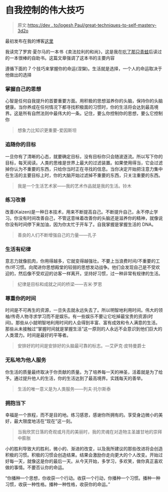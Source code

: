 # 自我控制的伟大技巧

> 原文:[https://dev . to/logesh Paul/great-techniques-to-self-mastery-3d2o](https://dev.to/logeshpaul/great-techniques-to-self-mastery-3d2o)

最初发布在我的博客[这里](http://www.logeshpaul.com/blog/great-techniques-to-self-mastery/)

我读完了罗宾·夏尔马的一本书《卖法拉利的和尚》，这是我在[吃了那只青蛙](https://www.goodreads.com/book/show/95887.Eat_That_Frog_?ac=1&from_search=true)后读过的一本很棒的自助书。这篇文章强调了这本书的主要内容

遵循下面的 7 个技巧来掌握你的命运(涅槃)。生活就是选择，一个人的命运取决于他做出的选择

### 掌握自己的思想

心智是任何自我提升的首要重要方面。用积极的思想滋养你的头脑，保持你的头脑健康。当你养成在任何情况下都寻找积极面的习惯时，你的生活将会达到最高境界。这是所有自然法则中最伟大的一条。记住，要么你控制你的思想，要么它控制你

> 想象力比知识更重要-爱因斯坦

### 追随你的目标

一旦你有了清晰的心态，就要确定目标，没有目标你只会随波逐流。所以写下你的目标，每天阅读。人类的思维是世界上最大的过滤装置。如果使用得当，它会过滤掉你认为不重要的东西，只给你当时正在寻找的信息。当你决定开始把注意力集中在生活的主要目标上时，你的大脑开始过滤掉不重要的东西，只关注重要的东西。

> 我是一个生活艺术家——我的艺术作品就是我的生活。铃木

### 练习改善

改善(Kaizen)是一种日本技术，用来不断提高自己。不断提升自己，永不停止学习。你没有时间改善自己，不管这意味着改善你的头脑还是滋养你的精神，就像说你没有时间停下来加油，因为你太忙于开车了。自我掌握是掌握生活的 DNA。

> 善良的人们不断增强自己的力量——孔子

### 生活有纪律

意志力就像肌肉，你用得越多，它就变得越强壮。不要上当浪费时间/不重要的工作/坏习惯。向爬进你思想殿堂的较弱的思想发动战争。他们会发现自己是不受欢迎的，然后像不受欢迎的访客一样离开。坚持好习惯，过一种非常有规律的生活。

> 纪律是目标和成就之间的桥梁——吉米·罗恩

### 尊重你的时间

时间是不可再生的资源，一旦失去就永远失去了。所以明智地利用时间。伟大的领袖/传奇人物寻求学习而不是娱乐。有一些娱乐不要让它吃掉最宝贵的资源(时间)。那些从小就明智地利用时间的人会得到丰富、富有成效和令人满意的生活。那些从未接触过“掌握时间就是掌握生活”这一原则的人永远不会意识到他们巨大的人类潜力。时间是最好的平等者。

> 安排好的时间是安排好的头脑最可靠的标志。—艾萨克·皮特曼爵士

### 无私地为他人服务

你生活的质量最终取决于你贡献的质量。为了培养每一天的神圣，活着就是为了给予。通过提升他人的生活，你的生活达到了最高境界。实践每天的善举。

> 生活的唯一意义是为人类服务——列夫·托尔斯泰

### 拥抱当下

幸福是一个旅程，而不是目的地。练习感恩，感谢你所拥有的。享受身边微小的美好，最大限度地活在“现在”这一刻。

> 当我欣赏日落的奇观或月亮的美丽时，我的灵魂在对造物主圣雄甘地的崇拜中膨胀

小的胜利导致大的胜利，微小的、渐进的改变，以及我所建议的那些改进将会创造积极的习惯。积极的习惯会创造结果。结果会激励你走向更大的个人改变。开始过好每一天，就像这是你的最后一天。从今天开始，多学习，多欢笑，做你真正喜欢做的事情。不要否认你的命运。

“你播种一个思想，你收获一个行动。收获一个行动，你播种一个习惯。播种一种习惯，收获一种性格。播种一种性格，收获你的命运。”
